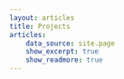 ```yaml
---
layout: articles
title: Projects
articles:
    data_source: site.page
    show_excerpt: true
    show_readmore: true
---
```

